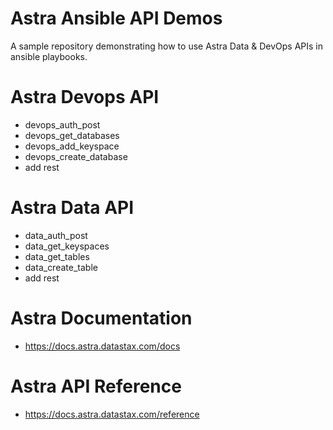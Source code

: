# Astra Ansible API Demos
A sample repository demonstrating how to use Astra Data & DevOps APIs in ansible playbooks.

# Astra Devops API
- devops_auth_post
- devops_get_databases
- devops_add_keyspace
- devops_create_database
- add rest

# Astra Data API
- data_auth_post
- data_get_keyspaces
- data_get_tables
- data_create_table
- add rest

# Astra Documentation
- https://docs.astra.datastax.com/docs

# Astra API Reference
- https://docs.astra.datastax.com/reference